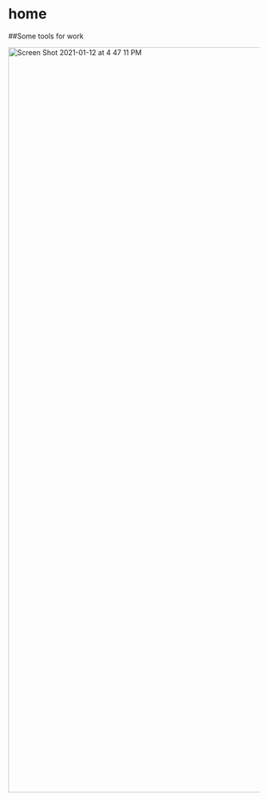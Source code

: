 # home

##Some tools for work

<img width="1493" alt="Screen Shot 2021-01-12 at 4 47 11 PM" src="https://user-images.githubusercontent.com/36737715/104337508-dc9e1380-54f5-11eb-8292-9569b4e6f17f.png">
